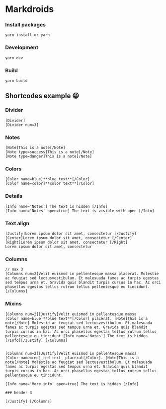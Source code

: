# Markdroids

### Install packages

    yarn install or yarn

### Development

    yarn dev

### Build

    yarn build


## Shortcodes example 😀

### Divider

    [Divider]
    [Divider num=3]

### Notes

    [Note]This is a note[/Note]
    [Note type=success]This is a note[/Note]
    [Note type=danger]This is a note[/Note]

### Colors

    [Color name=blue]**blue text**[/Color]
    [Color name=color]**color text**[/Color]

### Details

    [Info name='Notes'] The text is hidden [/Info]
    [Info name='Notes' open=true] The text is visible with open [/Info]

### Text align

    [Justify]Lorem ipsum dolor sit amet, consectetur [/Justify]
    [Center]Lorem ipsum dolor sit amet, consectetur [/Center]
    [Right]Lorem ipsum dolor sit amet, consectetur [/Right]
    Lorem ipsum dolor sit amet, consectetur

### Columns

    // max 3
    [Columns num=2]Velit euismod in pellentesque massa placerat. Molestie ac feugiat sed lectusvestibulum. Et malesuada fames ac turpis egestas sed tempus urna et. Gravida quis blandit turpis cursus in hac. Ac orci phasellus egestas tellus rutrum tellus pellentesque eu tincidunt. [/Columns]

### Mixins

    [Columns num=2][Justify]Velit euismod in pellentesque massa
    [Color name=blue]**blue text**[/Color] placerat. [Note]This is a note[/Note] Molestie ac feugiat sed lectusvestibulum. Et malesuada fames ac turpis egestas sed tempus urna et. Gravida quis blandit turpis cursus in hac. Ac orci phasellus egestas tellus rutrum tellus pellentesque eu tincidunt.[Info name='Notes'] The text is hidden [/Info][/Justify] [/Columns]


    [Columns num=2][Justify]Velit euismod in pellentesque massa
    [Color name=red]_red text_ placerat[/Color]. [Note]This is a note[/Note] Molestie ac feugiat sed lectusvestibulum. Et malesuada fames ac turpis egestas sed tempus urna et. Gravida quis blandit turpis cursus in hac. Ac orci phasellus egestas tellus rutrum tellus pellentesque eu tincidunt.

    [Info name='More info' open=true] The text is hidden [/Info]

    ### header 3

    [/Justify] [/Columns]